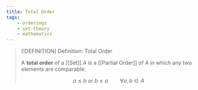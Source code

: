 ```yaml
---
title: Total Order
tags:
    - orderings
    - set-theory
    - mathematics
---
```


>[!DEFINITION] Definition: Total Order
>
>A **total order** of a [[Set]] $A$ is a [[Partial Order]] of $A$ in which any two elements are comparable:
>
>$$
>a \le b \text{ or } b \le a \qquad \forall a,b \in A
>$$
>